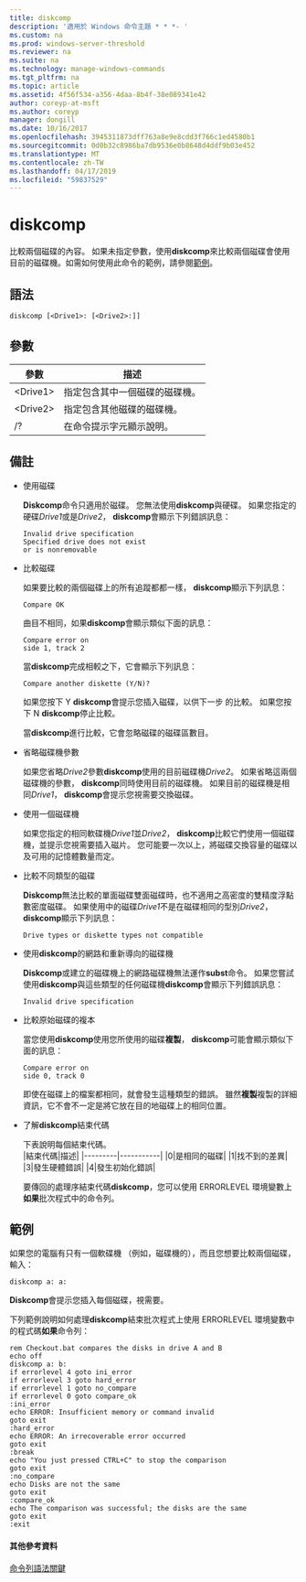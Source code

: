```yaml
---
title: diskcomp
description: '適用於 Windows 命令主題 * * *- '
ms.custom: na
ms.prod: windows-server-threshold
ms.reviewer: na
ms.suite: na
ms.technology: manage-windows-commands
ms.tgt_pltfrm: na
ms.topic: article
ms.assetid: 4f56f534-a356-4daa-8b4f-38e089341e42
author: coreyp-at-msft
ms.author: coreyp
manager: dongill
ms.date: 10/16/2017
ms.openlocfilehash: 3945311873dff763a8e9e8cdd3f766c1ed4580b1
ms.sourcegitcommit: 0d0b32c8986ba7db9536e0b8648d4ddf9b03e452
ms.translationtype: MT
ms.contentlocale: zh-TW
ms.lasthandoff: 04/17/2019
ms.locfileid: "59837529"
---
```

# <a name="diskcomp"></a>diskcomp



比較兩個磁碟的內容。 如果未指定參數，使用**diskcomp**來比較兩個磁碟會使用目前的磁碟機。如需如何使用此命令的範例，請參閱[範例](#BKMK_examples)。

## <a name="syntax"></a>語法

```
diskcomp [<Drive1>: [<Drive2>:]]
```

## <a name="parameters"></a>參數

|參數|描述|
|---------|-----------|
|\<Drive1>|指定包含其中一個磁碟的磁碟機。|
|\<Drive2>|指定包含其他磁碟的磁碟機。|
|/?|在命令提示字元顯示說明。|

## <a name="remarks"></a>備註

-   使用磁碟

    **Diskcomp**命令只適用於磁碟。 您無法使用**diskcomp**與硬碟。 如果您指定的硬碟*Drive1*或是*Drive2*， **diskcomp**會顯示下列錯誤訊息：  
    ```
    Invalid drive specification
    Specified drive does not exist
    or is nonremovable
    ```  
-   比較磁碟

    如果要比較的兩個磁碟上的所有追蹤都都一樣， **diskcomp**顯示下列訊息：  
    ```
    Compare OK
    ```  
    曲目不相同，如果**diskcomp**會顯示類似下面的訊息：  
    ```
    Compare error on
    side 1, track 2
    ```  
    當**diskcomp**完成相較之下，它會顯示下列訊息：  
    ```
    Compare another diskette (Y/N)?
    ```  
    如果您按下 Y **diskcomp**會提示您插入磁碟，以供下一步 的比較。 如果您按下 N **diskcomp**停止比較。

    當**diskcomp**進行比較，它會忽略磁碟的磁碟區數目。
-   省略磁碟機參數

    如果您省略*Drive2*參數**diskcomp**使用的目前磁碟機*Drive2*。 如果省略這兩個磁碟機的參數， **diskcomp**同時使用目前的磁碟機。 如果目前的磁碟機是相同*Drive1*， **diskcomp**會提示您視需要交換磁碟。
-   使用一個磁碟機

    如果您指定的相同軟碟機*Drive1*並*Drive2*， **diskcomp**比較它們使用一個磁碟機，並提示您視需要插入磁片。 您可能要一次以上，將磁碟交換容量的磁碟以及可用的記憶體數量而定。
-   比較不同類型的磁碟

    **Diskcomp**無法比較的單面磁碟雙面磁碟時，也不適用之高密度的雙精度浮點數密度磁碟。 如果使用中的磁碟*Drive1*不是在磁碟相同的型別*Drive2*， **diskcomp**顯示下列訊息：  
    ```
    Drive types or diskette types not compatible
    ```  
-   使用**diskcomp**的網路和重新導向的磁碟機

    **Diskcomp**或建立的磁碟機上的網路磁碟機無法運作**subst**命令。 如果您嘗試使用**diskcomp**與這些類型的任何磁碟機**diskcomp**會顯示下列錯誤訊息：  
    ```
    Invalid drive specification
    ```  
-   比較原始磁碟的複本

    當您使用**diskcomp**使用您所使用的磁碟**複製**， **diskcomp**可能會顯示類似下面的訊息：  
    ```
    Compare error on 
    side 0, track 0
    ```  
    即使在磁碟上的檔案都相同，就會發生這種類型的錯誤。 雖然**複製**複製的詳細資訊，它不會不一定是將它放在目的地磁碟上的相同位置。
-   了解**diskcomp**結束代碼

    下表說明每個結束代碼。  
    |結束代碼|描述|
    |---------|-----------|
    |0|是相同的磁碟|
    |1|找不到的差異|
    |3|發生硬體錯誤|
    |4|發生初始化錯誤|

    要傳回的處理序結束代碼**diskcomp**，您可以使用 ERRORLEVEL 環境變數上**如果**批次程式中的命令列。

## <a name="BKMK_examples"></a>範例

如果您的電腦有只有一個軟碟機 （例如，磁碟機的），而且您想要比較兩個磁碟，輸入：
```
diskcomp a: a:
```
**Diskcomp**會提示您插入每個磁碟，視需要。

下列範例說明如何處理**diskcomp**結束批次程式上使用 ERRORLEVEL 環境變數中的程式碼**如果**命令列：
```
rem Checkout.bat compares the disks in drive A and B 
echo off 
diskcomp a: b: 
if errorlevel 4 goto ini_error 
if errorlevel 3 goto hard_error 
if errorlevel 1 goto no_compare
if errorlevel 0 goto compare_ok 
:ini_error 
echo ERROR: Insufficient memory or command invalid 
goto exit 
:hard_error 
echo ERROR: An irrecoverable error occurred 
goto exit 
:break 
echo "You just pressed CTRL+C" to stop the comparison 
goto exit 
:no_compare 
echo Disks are not the same 
goto exit 
:compare_ok 
echo The comparison was successful; the disks are the same 
goto exit 
:exit
```

#### <a name="additional-references"></a>其他參考資料

[命令列語法關鍵](command-line-syntax-key.md)
